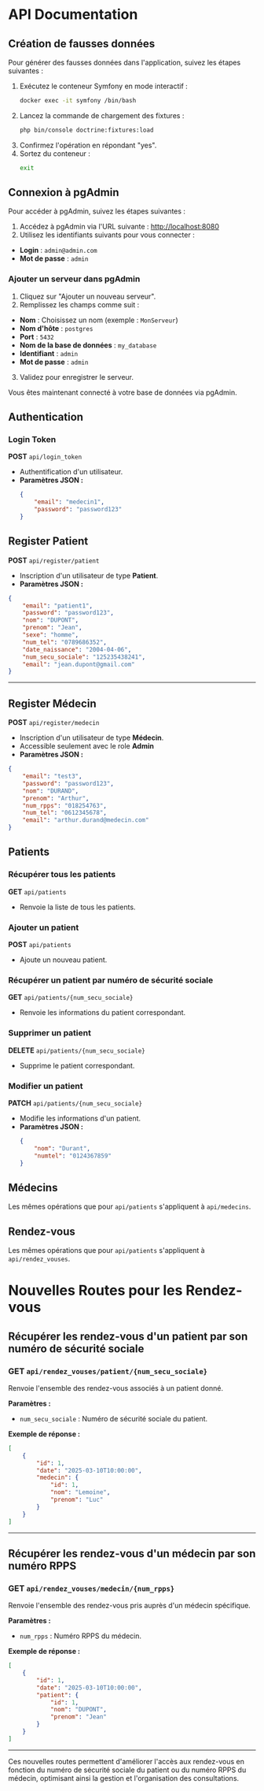 # API Documentation

## Création de fausses données

Pour générer des fausses données dans l'application, suivez les étapes suivantes :

1. Exécutez le conteneur Symfony en mode interactif :
   ```sh
   docker exec -it symfony /bin/bash
   ```
2. Lancez la commande de chargement des fixtures :
   ```sh
   php bin/console doctrine:fixtures:load
   ```
3. Confirmez l'opération en répondant "yes".
4. Sortez du conteneur :
   ```sh
   exit
   ```

## Connexion à pgAdmin

Pour accéder à pgAdmin, suivez les étapes suivantes :

1. Accédez à pgAdmin via l'URL suivante : [http://localhost:8080](http://localhost:8080)
2. Utilisez les identifiants suivants pour vous connecter :
  - **Login** : `admin@admin.com`
  - **Mot de passe** : `admin`

### Ajouter un serveur dans pgAdmin

1. Cliquez sur "Ajouter un nouveau serveur".
2. Remplissez les champs comme suit :
  - **Nom** : Choisissez un nom (exemple : `MonServeur`)
  - **Nom d'hôte** : `postgres`
  - **Port** : `5432`
  - **Nom de la base de données** : `my_database`
  - **Identifiant** : `admin`
  - **Mot de passe** : `admin`
3. Validez pour enregistrer le serveur.

Vous êtes maintenant connecté à votre base de données via pgAdmin.



## Authentication

### Login Token
**POST** `api/login_token`
- Authentification d'un utilisateur.
- **Paramètres JSON :**
  ```json
  {
      "email": "medecin1",
      "password": "password123"
  }
  ```

## Register Patient  
**POST** `api/register/patient`  
- Inscription d'un utilisateur de type **Patient**.  
- **Paramètres JSON :**  

```json
{
    "email": "patient1",
    "password": "password123",
    "nom": "DUPONT",
    "prenom": "Jean",
    "sexe": "homme",
    "num_tel": "0789686352",
    "date_naissance": "2004-04-06",
    "num_secu_sociale": "125235438241",
    "email": "jean.dupont@gmail.com"
}
```

---

## Register Médecin  
**POST** `api/register/medecin`  
- Inscription d'un utilisateur de type **Médecin**.  
- Accessible seulement avec le role **Admin**
- **Paramètres JSON :**  

```json
{
    "email": "test3",
    "password": "password123",
    "nom": "DURAND",
    "prenom": "Arthur",
    "num_rpps": "018254763",
    "num_tel": "0612345678",
    "email": "arthur.durand@medecin.com"
}
```

## Patients

### Récupérer tous les patients
**GET** `api/patients`
- Renvoie la liste de tous les patients.

### Ajouter un patient
**POST** `api/patients`
- Ajoute un nouveau patient.

### Récupérer un patient par numéro de sécurité sociale
**GET** `api/patients/{num_secu_sociale}`
- Renvoie les informations du patient correspondant.

### Supprimer un patient
**DELETE** `api/patients/{num_secu_sociale}`
- Supprime le patient correspondant.

### Modifier un patient
**PATCH** `api/patients/{num_secu_sociale}`
- Modifie les informations d'un patient.
- **Paramètres JSON :**
  ```json
  {
      "nom": "Durant",
      "numtel": "0124367859"
  }
  ```

## Médecins
Les mêmes opérations que pour `api/patients` s'appliquent à `api/medecins`.

## Rendez-vous
Les mêmes opérations que pour `api/patients` s'appliquent à `api/rendez_vouses`.

# Nouvelles Routes pour les Rendez-vous

## Récupérer les rendez-vous d'un patient par son numéro de sécurité sociale

### GET `api/rendez_vouses/patient/{num_secu_sociale}`

Renvoie l'ensemble des rendez-vous associés à un patient donné.

**Paramètres :**

- `num_secu_sociale` : Numéro de sécurité sociale du patient.

**Exemple de réponse :**

```json
[
    {
        "id": 1,
        "date": "2025-03-10T10:00:00",
        "medecin": {
            "id": 1,
            "nom": "Lemoine",
            "prenom": "Luc"
        }
    }
]
```

---

## Récupérer les rendez-vous d'un médecin par son numéro RPPS

### GET `api/rendez_vouses/medecin/{num_rpps}`

Renvoie l'ensemble des rendez-vous pris auprès d'un médecin spécifique.

**Paramètres :**

- `num_rpps` : Numéro RPPS du médecin.

**Exemple de réponse :**

```json
[
    {
        "id": 1,
        "date": "2025-03-10T10:00:00",
        "patient": {
            "id": 1,
            "nom": "DUPONT",
            "prenom": "Jean"
        }
    }
]
```

---

Ces nouvelles routes permettent d'améliorer l'accès aux rendez-vous en fonction du numéro de sécurité sociale du patient ou du numéro RPPS du médecin, optimisant ainsi la gestion et l'organisation des consultations.
